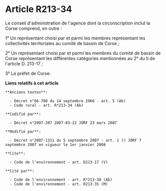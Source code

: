 # Article R213-34

Le conseil d'administration de l'agence dont la circonscription inclut la Corse comprend, en outre : 

1° Un représentant choisi par et parmi les membres représentant les collectivités territoriales au comité de bassin de
Corse ; 

2° Un représentant choisi par et parmi les membres du comité de bassin de Corse représentant les différentes catégories
mentionnées au 2° du II de l'article D. 213-17 ; 

3° Le préfet de Corse.

**Liens relatifs à cet article**

	**Anciens textes**:

	  - Décret n°66-700 du 14 septembre 1966 - art. 5 (Ab)
	  - Code rural - art. R*213-34 (Ab)

	**Codifié par**:

	  - Décret n°2007-397 2007-03-22 JORF 23 mars 2007

	**Modifié par**:

	  - Décret n°2007-1311 du 5 septembre 2007 - art. 1 () JORF 7 septembre 2007 en vigueur le 1er janvier 2008

	**Cite**:

	  - Code de l'environnement - art. D213-17 (V)

	**Cité par**:

	  - Code de l'environnement - art. R*213-38 (Ab)
	  - Code de l'environnement - art. R213-35 (M)
